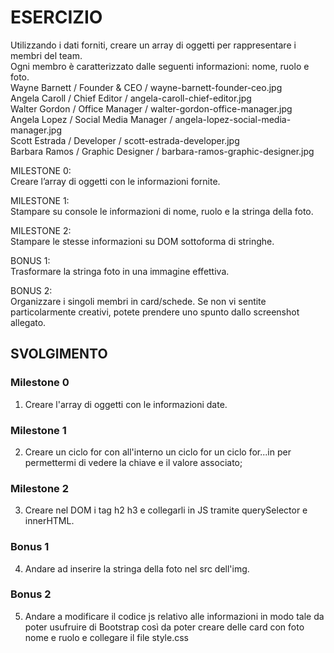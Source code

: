 # ESERCIZIO #
Utilizzando i dati forniti, creare un array di oggetti per rappresentare i membri del team.  
Ogni membro è caratterizzato dalle seguenti informazioni: nome, ruolo e foto.  
Wayne Barnett /	Founder & CEO / wayne-barnett-founder-ceo.jpg  
Angela Caroll / Chief Editor / angela-caroll-chief-editor.jpg  
Walter Gordon / Office Manager / walter-gordon-office-manager.jpg  
Angela Lopez / Social Media Manager	/ angela-lopez-social-media-manager.jpg  
Scott Estrada / Developer / scott-estrada-developer.jpg  
Barbara Ramos / Graphic Designer / barbara-ramos-graphic-designer.jpg

MILESTONE 0:  
Creare l’array di oggetti con le informazioni fornite.  

MILESTONE 1:  
Stampare su console le informazioni di nome, ruolo e la stringa della foto.  

MILESTONE 2:  
Stampare le stesse informazioni su DOM sottoforma di stringhe. 

BONUS 1:  
Trasformare la stringa foto in una immagine effettiva.  

BONUS 2:  
Organizzare i singoli membri in card/schede. Se non vi sentite particolarmente creativi, potete prendere uno spunto dallo screenshot allegato.  

## SVOLGIMENTO ##
### Milestone 0 ###
1. Creare l'array di oggetti con le informazioni date.
### Milestone 1 ###
2. Creare un ciclo for con all'interno un ciclo for un ciclo for...in per permettermi di vedere la chiave e il valore associato;
### Milestone 2 ###
3. Creare nel DOM i tag h2 h3 e collegarli in JS tramite querySelector e innerHTML.

### Bonus 1 ###
4. Andare ad inserire la stringa della foto nel src dell'img.

### Bonus 2 ###
5. Andare a modificare il codice js relativo alle informazioni in modo tale da poter usufruire di Bootstrap così da poter creare delle card con foto nome e ruolo e collegare il file style.css 